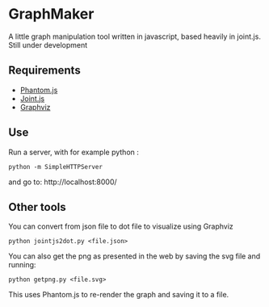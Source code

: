 # GraphMaker

A little graph manipulation tool written in javascript, based heavily in joint.js. Still under development

## Requirements

- [Phantom.js](http://phantomjs.org/)
- [Joint.js](http://www.jointjs.com/)
- [Graphviz](http://www.graphviz.org/)

## Use

Run a server, with for example python :

    python -m SimpleHTTPServer

and go to: http://localhost:8000/

## Other tools

You can convert from json file to dot file to visualize using Graphviz

    python jointjs2dot.py <file.json>

You can also get the png as presented in the web by saving the svg file and running:

    python getpng.py <file.svg> 

This uses Phantom.js to re-render the graph and saving it to a file.
